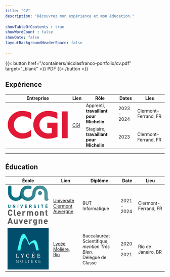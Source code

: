 ```yaml
---
title: "CV"
description: "Découvrez mon expérience et mon éducation."

showTableOfContents : true
showWordCount : false
showDate: false
layoutBackgroundHeaderSpace: false

---
```


{{< button href="/containers/nicolasfranco-portfolio/cv.pdf" target="_blank" >}}
PDF
{{< /button >}}

## Expérience
<table>
    <thead>
        <tr>
            <th>Entreprise</th>
            <th>Lien</th>
            <th>Rôle</th>
            <th>Dates</th>
            <th>Lieu</th>
        </tr>
    </thead>
    <tbody>
        <tr>
            <td rowspan=2><img class="customEntitityLogo" src="cgi.png"/></td>
            <td rowspan=2><a href="https://www.cgi.com/fr" target="_blank">CGI</a></td>
            <td>Apprenti, <b>travaillant pour Michelin</b></td>
            <td>2023 - 2024</td>
            <td>Clermont-Ferrand, FR</td>
        </tr>
        <tr>
            <td>Stagiaire, <b>travaillant pour Michelin</b></td>
            <td>2023</td>
            <td>Clermont-Ferrand, FR</td>
        </tr>
    </tbody>
</table>

---

## Éducation

<table>
    <thead>
        <tr>
            <th>École</th>
            <th>Lien</th>
            <th>Diplôme</th>
            <th>Date</th>
            <th>Lieu</th>
        </tr>
    </thead>
    <tbody>
        <tr>
            <td rowspan=1><img class="customEntitityLogo" src="uca.png"/></td>
            <td rowspan=1><a href="https://www.uca.fr/" target="_blank">Université Clermont Auvergne</a></td>
            <td>BUT Informatique</td>            
            <td>2021 - 2024</td>
            <td>Clermont-Ferrand, FR</td>
        </tr>
        <tr>
            <td rowspan=1><img class="customEntitityLogo" src="lycee.jpeg"/></td>
            <td rowspan=1><a href="https://www.lyceemoliere.com.br/" target="_blank">Lycée Molière, </br> Rio</a></td>
            <td>Baccalauréat Scientifique, <i>mention Très Bien.</i> </br> Délégué de Classe </td>            
            <td>2020 - 2021</td>
            <td>Rio de Janeiro, BR</td>
        </tr>
    </tbody>
</table>